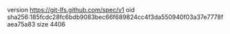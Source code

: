 version https://git-lfs.github.com/spec/v1
oid sha256:185fcdc28fc6bdb9083bec66f689824cc4f3da550940f03a37e7778faea75a83
size 4406
